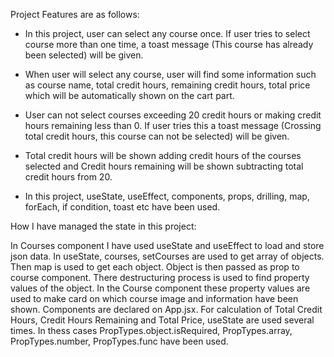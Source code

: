 Project Features are as follows:

 * In this project, user can select any course once. If user tries to select course more than one time,      a toast message (This course has already been selected) will be given. 
 
 * When user will select any course, user will find some information such as course name, total credit hours, remaining credit hours, total price which will be automatically shown on the cart part.

 * User can not select courses exceeding 20 credit hours or making credit hours remaining less than 0. If user tries this a toast message (Crossing total credit hours, this course can not be selected) will be given. 

 * Total credit hours will be shown adding credit hours of the courses selected and Credit hours remaining will be shown subtracting total credit hours from 20.

 * In this project, useState, useEffect, components, props, drilling, map, forEach, if condition,  toast etc have been used.



 How I have managed the state in this project:

 In Courses component I have used useState and useEffect to load and store json data. In useState, courses, setCourses are used to get array of objects. Then map is used to get each object. Object is then passed as prop to course component. There destructuring process is used to find property values of the object. In the Course component these property values are used to make card on which course image and information have been shown. Components are declared on App.jsx. For calculation of Total Credit Hours, Credit Hours Remaining and Total Price, useState are used several times. In thess cases PropTypes.object.isRequired, PropTypes.array, PropTypes.number, PropTypes.func have been used. 


